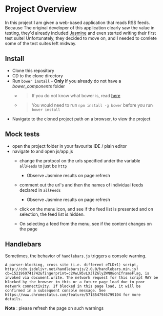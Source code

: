 # Project Overview

In this project I am given a web-based application that reads RSS feeds. Because The original developer of this application clearly saw the value in testing, they'd already included [Jasmine](http://jasmine.github.io/) and even started writing their first test suite! Unfortunately, they decided to move on, and I needed to comlete some of the test suites left midway.

## Install

 - Clone this repository
 - CD to the clone directory
 - Run `bower install` - **Only** If you already do not have a *bower_components* folder
   - > If you do not know what bower is, read [here](https://bower.io)
   -  > You would need to run `npm install -g bower` before you run `bower install`
 - Navigate to the cloned project path on a browser, to view the project

## Mock tests

 - open the project folder in your favourite IDE / plain editor
 - navigate to and open js/app.js
   - change the protocol on the urls specified under the variable `allFeeds` to just be `http`
     - Observe Jasmine results on page refresh
   - comment out the url's and then the names of individual feeds declared in `allFeeds`
     - Observe Jasmine results on page refresh

   - click on the menu icon, and see if the feed list is presented and on selection, the feed list is hidden.
    - On selecting a feed from the menu, see if the content changes on the page
## Handlebars
Sometimes, the behavior of `handlebars.js` triggers a console warning.
```
A parser-blocking, cross site (i.e. different eTLD+1) script, http://cdn.jsdelivr.net/handlebarsjs/2.0.0/handlebars.min.js?cb=1521960741742&fingerprint=c2VwLW5vLXJlZGlyZWN0&onIframeFlag, is invoked via document.write. The network request for this script MAY be blocked by the browser in this or a future page load due to poor network connectivity. If blocked in this page load, it will be confirmed in a subsequent console message. See https://www.chromestatus.com/feature/5718547946799104 for more details.
```
**Note** : please refresh the page on such warnings
